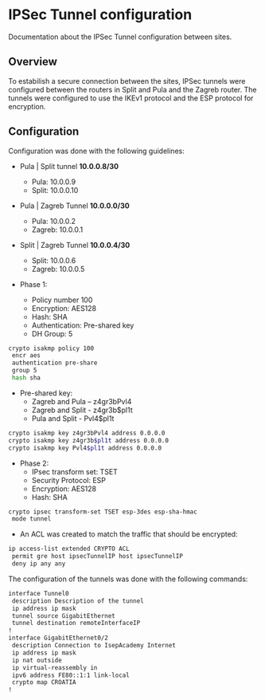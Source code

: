 # IPSec Tunnel configuration

Documentation about the IPSec Tunnel configuration between sites.

## Overview

To estabilish a secure connection between the sites, IPSec tunnels were configured between the routers in Split and Pula and the Zagreb router.
The tunnels were configured to use the IKEv1 protocol and the ESP protocol for encryption.

## Configuration

Configuration was done with the following guidelines:

- Pula | Split tunnel **10.0.0.8/30**
  - Pula: 10.0.0.9
  - Split: 10.0.0.10

- Pula | Zagreb Tunnel **10.0.0.0/30**
  - Pula: 10.0.0.2
  - Zagreb: 10.0.0.1

- Split | Zagreb Tunnel **10.0.0.4/30**
  - Split: 10.0.0.6
  - Zagreb: 10.0.0.5

- Phase 1:
  - Policy number 100
  - Encryption: AES128
  - Hash: SHA
  - Authentication: Pre-shared key
  - DH Group: 5

```bash
crypto isakmp policy 100
 encr aes
 authentication pre-share
 group 5
 hash sha
 ```

- Pre-shared key:
  - Zagreb and Pula – z4gr3bPvl4
  - Zagreb and Split - z4gr3b$pl1t
  - Pula and Split - Pvl4$pl1t

```bash
crypto isakmp key z4gr3bPvl4 address 0.0.0.0  
crypto isakmp key z4gr3b$pl1t address 0.0.0.0
crypto isakmp key Pvl4$pl1t address 0.0.0.0
```

- Phase 2:
  - IPsec transform set: TSET
  - Security Protocol: ESP
  - Encryption: AES128
  - Hash: SHA

```bash
crypto ipsec transform-set TSET esp-3des esp-sha-hmac 
 mode tunnel
```

- An ACL was created to match the traffic that should be encrypted:

```bash
ip access-list extended CRYPTO ACL
 permit gre host ipsecTunnelIP host ipsecTunnelIP
 deny ip any any
```

The configuration of the tunnels was done with the following commands:

```bash
interface Tunnel0
 description Description of the tunnel
 ip address ip mask
 tunnel source GigabitEthernet
 tunnel destination remoteInterfaceIP
!
interface GigabitEthernet0/2
 description Connection to IsepAcademy Internet
 ip address ip mask
 ip nat outside
 ip virtual-reassembly in
 ipv6 address FE80::1:1 link-local
 crypto map CROATIA
!
```
